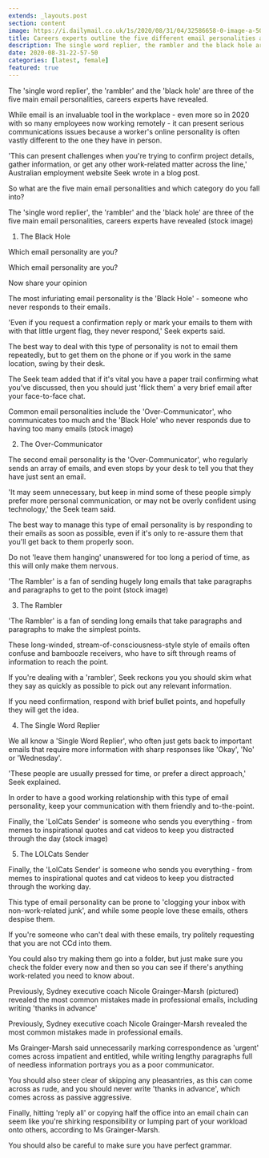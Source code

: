 ```yaml
---
extends: _layouts.post
section: content
image: https://i.dailymail.co.uk/1s/2020/08/31/04/32586658-0-image-a-50_1598842910285.jpg 
title: Careers experts outline the five different email personalities and what they mean 
description: The single word replier, the rambler and the black hole are three of the five main email personalities, careers experts have revealed. Many people email differently to how they speak in an office. 
date: 2020-08-31-22-57-50 
categories: [latest, female] 
featured: true 
--- 
```

The 'single word replier', the 'rambler' and the 'black hole' are three of the five main email personalities, careers experts have revealed.

While email is an invaluable tool in the workplace - even more so in 2020 with so many employees now working remotely - it can present serious communications issues because a worker's online personality is often vastly different to the one they have in person.

'This can present challenges when you're trying to confirm project details, gather information, or get any other work-related matter across the line,' Australian employment website Seek wrote in a blog post.

So what are the five main email personalities and which category do you fall into?

The 'single word replier', the 'rambler' and the 'black hole' are three of the five main email personalities, careers experts have revealed (stock image)

1. The Black Hole

 Which email personality are you? 

 Which email personality are you? 

Now share your opinion

The most infuriating email personality is the 'Black Hole' - someone who never responds to their emails.

'Even if you request a confirmation reply or mark your emails to them with with that little urgent flag, they never respond,' Seek experts said. 

The best way to deal with this type of personality is not to email them repeatedly, but to get them on the phone or if you work in the same location, swing by their desk.

The Seek team added that if it's vital you have a paper trail confirming what you've discussed, then you should just 'flick them' a very brief email after your face-to-face chat.   

Common email personalities include the 'Over-Communicator', who communicates too much and the 'Black Hole' who never responds due to having too many emails (stock image)

2. The Over-Communicator

The second email personality is the 'Over-Communicator', who regularly sends an array of emails, and even stops by your desk to tell you that they have just sent an email.

'It may seem unnecessary, but keep in mind some of these people simply prefer more personal communication, or may not be overly confident using technology,' the Seek team said.

The best way to manage this type of email personality is by responding to their emails as soon as possible, even if it's only to re-assure them that you'll get back to them properly soon. 

Do not 'leave them hanging' unanswered for too long a period of time, as this will only make them nervous.

'The Rambler' is a fan of sending hugely long emails that take paragraphs and paragraphs to get to the point (stock image)

3. The Rambler

'The Rambler' is a fan of sending long emails that take paragraphs and paragraphs to make the simplest points.

These long-winded, stream-of-consciousness-style style of emails often confuse and bamboozle receivers, who have to sift through reams of information to reach the point.

If you're dealing with a 'rambler', Seek reckons you you should skim what they say as quickly as possible to pick out any relevant information. 

If you need confirmation, respond with brief bullet points, and hopefully they will get the idea.

4. The Single Word Replier

We all know a 'Single Word Replier', who often just gets back to important emails that require more information with sharp responses like 'Okay', 'No' or 'Wednesday'.

'These people are usually pressed for time, or prefer a direct approach,' Seek explained.

In order to have a good working relationship with this type of email personality, keep your communication with them friendly and to-the-point.  

Finally, the 'LolCats Sender' is someone who sends you everything - from memes to inspirational quotes and cat videos to keep you distracted through the day (stock image)

5. The LOLCats Sender

Finally, the 'LolCats Sender' is someone who sends you everything - from memes to inspirational quotes and cat videos to keep you distracted through the working day.

This type of email personality can be prone to 'clogging your inbox with non-work-related junk', and while some people love these emails, others despise them.

If you're someone who can't deal with these emails, try politely requesting that you are not CCd into them. 

You could also try making them go into a folder, but just make sure you check the folder every now and then so you can see if there's anything work-related you need to know about.

Previously, Sydney executive coach Nicole Grainger-Marsh (pictured) revealed the most common mistakes made in professional emails, including writing 'thanks in advance'

Previously, Sydney executive coach Nicole Grainger-Marsh revealed the most common mistakes made in professional emails.

Ms Grainger-Marsh said unnecessarily marking correspondence as 'urgent' comes across impatient and entitled, while writing lengthy paragraphs full of needless information portrays you as a poor communicator.

You should also steer clear of skipping any pleasantries, as this can come across as rude, and you should never write 'thanks in advance', which comes across as passive aggressive.

Finally, hitting 'reply all' or copying half the office into an email chain can seem like you're shirking responsibility or lumping part of your workload onto others, according to Ms Grainger-Marsh. 

You should also be careful to make sure you have perfect grammar.  

